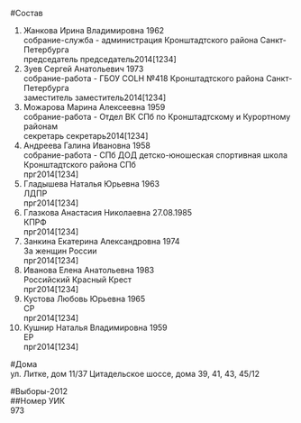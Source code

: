 #Состав  
1. Жанкова Ирина Владимировна 1962  
    собрание-служба - администрация Кронштадтского района Санкт-Петербурга  
    председатель председатель2014[1234]  
2. Зуев Сергей Анатольевич 1973  
    собрание-работа - ГБОУ COLH №418 Кронштадтского района Санкт-Петербурга  
    заместитель заместитель2014[1234]  
3. Можарова Марина Алексеевна 1959  
    собрание-работа - Отдел ВК СПб по Кронштадтскому и Курортному районам  
    секретарь секретарь2014[1234]  
4. Андреева Галина Ивановна 1958  
    собрание-работа - СПб ДОД детско-юношеская спортивная школа Кронштадтского района СПб  
    прг2014[1234]  
5. Гладышева Наталья Юрьевна 1963  
    ЛДПР  
    прг2014[1234]  
6. Глазкова Анастасия Николаевна 27.08.1985  
    КПРФ  
    прг2014[1234]  
7. Занкина Екатерина Александровна 1974  
    За женщин России  
    прг2014[1234]  
8. Иванова Елена Анатольевна 1983  
    Российский Красный Крест  
    прг2014[1234]  
9. Кустова Любовь Юрьевна 1965  
    СР  
    прг2014[1234]  
10. Кушнир Наталья Владимировна 1959  
    ЕР  
    прг2014[1234]  
  
#Дома  
ул. Литке, дом 11/37 Цитадельское шоссе, дома 39, 41, 43, 45/12  
  
#Выборы-2012  
##Номер УИК  
973  
